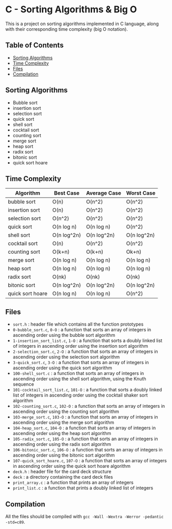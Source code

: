 # C - Sorting Algorithms & Big O

This is a project on sorting algorithms implemented in C language, along with their corresponding time complexity (big O notation).

## Table of Contents
- [Sorting Algorithms](#sorting-algorithms)
- [Time Complexity](#time-complexity)
- [Files](#files)
- [Compilation](#compilation)

## Sorting Algorithms
- Bubble sort
- insertion sort
- selection sort
- quick sort
- shell sort
- cocktail sort
- counting sort
- merge sort
- heap sort
- radix sort
- bitonic sort
- quick sort hoare

## Time Complexity

| Algorithm     | Best Case | Average Case | Worst Case |
|----------------|------------|---------------|------------|
| bubble sort    | O(n)       | O(n^2)        | O(n^2)     |
| insertion sort | O(n)       | O(n^2)        | O(n^2)     |
| selection sort | O(n^2)     | O(n^2)        | O(n^2)     |
| quick sort     | O(n log n) | O(n log n)    | O(n^2)     |
| shell sort     | O(n log^2n)| O(n log^2n)   | O(n log^2n)|
| cocktail sort  | O(n)       | O(n^2)        | O(n^2)     |
| counting sort  | O(k+n)     | O(k+n)        | Ok+n)     |
| merge sort     | O(n log n) | O(n log n)    | O(n log n) |
| heap sort      | O(n log n) | O(n log n)    | O(n log n) |
| radix sort     | O(nk)      | O(nk)         | O(nk)      |
| bitonic sort   | O(n log^2n)| O(n log^2n)   | O(n log^2n)|
| quick sort hoare| O(n log n) | O(n log n)    | O(n^2)     |

## Files
- `sort.h` : header file which contains all the function prototypes
- `0-bubble_sort.c`, `0-O` : a function that sorts an array of integers in ascending order using the bubble sort algorithm
- `1-insertion_sort_list.c`, `1-O` : a function that sorts a doubly linked list of integers in ascending order using the insertion sort algorithm
- `2-selection_sort.c`, `2-O` : a function that sorts an array of integers in ascending order using the selection sort algorithm
- `3-quick_sort.c`, `3-O` : a function that sorts an array of integers in ascending order using the quick sort algorithm
- `100-shell_sort.c` : a function that sorts an array of integers in ascending order using the shell sort algorithm, using the Knuth sequence
- `101-cocktail_sort_list.c`, `101-O` : a function that sorts a doubly linked list of integers in ascending order using the cocktail shaker sort algorithm
- `102-counting_sort.c`, `102-O` : a function that sorts an array of integers in ascending order using the counting sort algorithm
- `103-merge_sort.c`, `103-O` : a function that sorts an array of integers in ascending order using the merge sort algorithm
- `104-heap_sort.c`, `104-O` : a function that sorts an array of integers in ascending order using the heap sort algorithm
- `105-radix_sort.c`, `105-O` : a function that sorts an array of integers in ascending order using the radix sort algorithm
- `106-bitonic_sort.c`, `106-O` : a function that sorts an array of integers in ascending order using the bitonic sort algorithm
- `107-quick_sort_hoare.c`, `107-O` : a function that sorts an array of integers in ascending order using the quick sort hoare algorithm
- `deck.h` : header file for the card deck structure
- `deck` : a directory containing the card deck files
- `print_array.c` : a function that prints an array of integers
- `print_list.c` : a function that prints a doubly linked list of integers

## Compilation
All the files should be compiled with `gcc -Wall -Wextra -Werror -pedantic -std=c89`.

